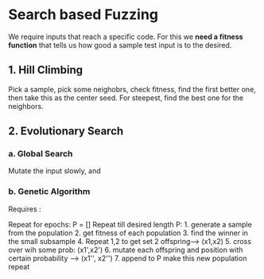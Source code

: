 # Search based Fuzzing 
We require inputs that reach a specific code. For this we __need a fitness function__ that tells us how good 
a sample test input is to the desired. 

## 1. Hill Climbing 
Pick a sample, pick some neighobrs, check fitness, find the first better one, then take this as the center seed. 
For steepest, find the best one for the neighbors. 
## 2. Evolutionary Search 
### a. Global Search 
Mutate the input slowly, and 
### b. Genetic Algorithm 

Requires :

Repeat for epochs:
P = []
  Repeat till desired length P:
    1. generate a sample from the population
    2. get fitness of each population
    3. find the winner in the small subsample 
    4. Repeat 1,2 to get set 2 offspring--> (x1,x2)
    5. cross over wih some prob: (x1',x2')
    6. mutate each offspring and position with certain probability --> (x1'', x2'')
    7. append to P
  make this new population 
  repeat

